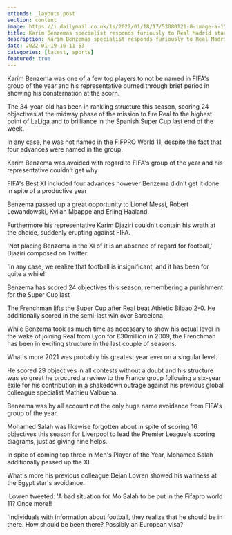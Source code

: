 ```yaml
---
extends: _layouts.post
section: content
image: https://i.dailymail.co.uk/1s/2022/01/18/17/53080121-0-image-a-15_1642527009962.jpg 
title: Karim Benzemas specialist responds furiously to Real Madrid star being avoided with regards to FIFA XI of the year 
description: Karim Benzemas specialist responds furiously to Real Madrid star being avoided with regards to FIFA XI of the year 
date: 2022-01-19-16-11-53 
categories: [latest, sports] 
featured: true 
--- 
```

Karim Benzema was one of a few top players to not be named in FIFA's group of the year and his representative burned through brief period in showing his consternation at the scorn.

The 34-year-old has been in rankling structure this season, scoring 24 objectives at the midway phase of the mission to fire Real to the highest point of LaLiga and to brilliance in the Spanish Super Cup last end of the week.

In any case, he was not named in the FIFPRO World 11, despite the fact that four advances were named in the group.

Karim Benzema was avoided with regard to FIFA's group of the year and his representative couldn't get why

FIFA's Best XI included four advances however Benzema didn't get it done in spite of a productive year

Benzema passed up a great opportunity to Lionel Messi, Robert Lewandowski, Kylian Mbappe and Erling Haaland.

Furthermore his representative Karim Djaziri couldn't contain his wrath at the choice, suddenly erupting against FIFA.

'Not placing Benzema in the XI of it is an absence of regard for football,' Djaziri composed on Twitter.

'In any case, we realize that football is insignificant, and it has been for quite a while!'

Benzema has scored 24 objectives this season, remembering a punishment for the Super Cup last

The Frenchman lifts the Super Cup after Real beat Athletic Bilbao 2-0. He additionally scored in the semi-last win over Barcelona

While Benzema took as much time as necessary to show his actual level in the wake of joining Real from Lyon for £30million in 2009, the Frenchman has been in exciting structure in the last couple of seasons.

What's more 2021 was probably his greatest year ever on a singular level.

He scored 29 objectives in all contests without a doubt and his structure was so great he procured a review to the France group following a six-year exile for his contribution in a shakedown outrage against his previous global colleague specialist Mathieu Valbuena.

Benzema was by all account not the only huge name avoidance from FIFA's group of the year.

Mohamed Salah was likewise forgotten about in spite of scoring 16 objectives this season for Liverpool to lead the Premier League's scoring diagrams, just as giving nine helps.

In spite of coming top three in Men's Player of the Year, Mohamed Salah additionally passed up the XI

What's more his previous colleague Dejan Lovren showed his wariness at the Egypt star's avoidance.

 Lovren tweeted: 'A bad situation for Mo Salah to be put in the Fifapro world 11? Once more!!

'Individuals with information about football, they realize that he should be in there. How should be been there? Possibly an European visa?'
